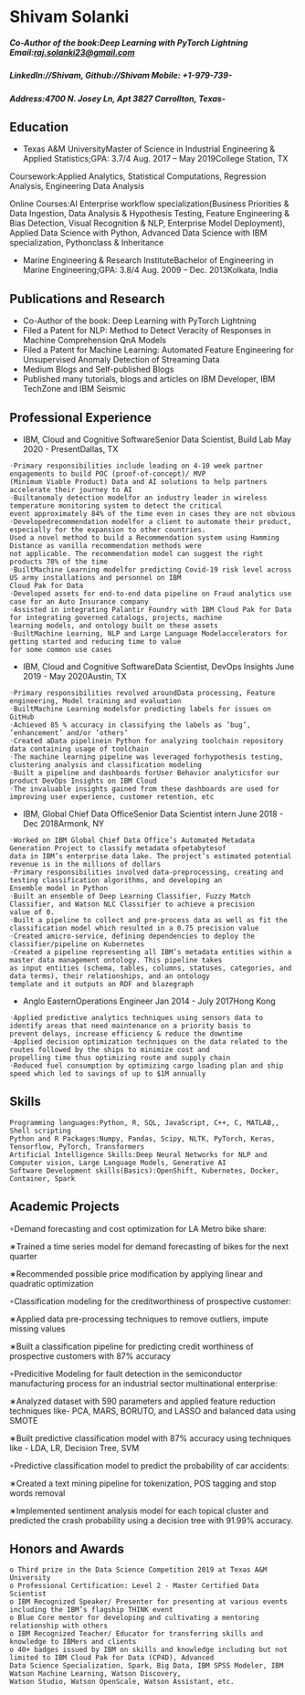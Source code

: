 # Shivam Solanki

##### Co-Author of the book:Deep Learning with PyTorch Lightning Email:raj.solanki23@gmail.com

##### LinkedIn://Shivam, Github://Shivam Mobile: +1-979-739-

##### Address:4700 N. Josey Ln, Apt 3827 Carrollton, Texas-

## Education

- Texas A&M UniversityMaster of Science in Industrial Engineering & Applied Statistics;GPA: 3.7/4 Aug. 2017 – May 2019College Station, TX

Coursework:Applied Analytics, Statistical Computations, Regression Analysis, Engineering Data Analysis

Online Courses:AI Enterprise workflow specialization(Business Priorities & Data Ingestion, Data Analysis & Hypothesis Testing, Feature Engineering & Bias Detection, Visual Recognition & NLP, Enterprise Model Deployment), Applied Data Science with Python, Advanced Data Science with IBM specialization, Pythonclass & Inheritance

- Marine Engineering & Research InstituteBachelor of Engineering in Marine Engineering;GPA: 3.8/4 Aug. 2009 – Dec. 2013Kolkata, India

## Publications and Research

- Co-Author of the book: Deep Learning with PyTorch Lightning
- Filed a Patent for NLP: Method to Detect Veracity of Responses in Machine Comprehension QnA Models
- Filed a Patent for Machine Learning: Automated Feature Engineering for Unsupervised Anomaly Detection of Streaming Data
- Medium Blogs and Self-published Blogs
- Published many tutorials, blogs and articles on IBM Developer, IBM TechZone and IBM Seismic

## Professional Experience

- IBM, Cloud and Cognitive SoftwareSenior Data Scientist, Build Lab May 2020 - PresentDallas, TX

```
◦Primary responsibilities include leading on 4-10 week partner engagements to build POC (proof-of-concept)/ MVP
(Minimum Viable Product) Data and AI solutions to help partners accelerate their journey to AI
◦Builtanomaly detection modelfor an industry leader in wireless temperature monitoring system to detect the critical
event approximately 84% of the time even in cases they are not obvious
◦Developedrecommendation modelfor a client to automate their product, especially for the expansion to other countries.
Used a novel method to build a Recommendation system using Hamming Distance as vanilla recommendation methods were
not applicable. The recommendation model can suggest the right products 78% of the time
◦BuiltMachine Learning modelfor predicting Covid-19 risk level across US army installations and personnel on IBM
Cloud Pak for Data
◦Developed assets for end-to-end data pipeline on Fraud analytics use case for an Auto Insurance company
◦Assisted in integrating Palantir Foundry with IBM Cloud Pak for Data for integrating governed catalogs, projects, machine
learning models, and ontology built on these assets
◦BuiltMachine Learning, NLP and Large Language Modelaccelerators for getting started and reducing time to value
for some common use cases
```
- IBM, Cloud and Cognitive SoftwareData Scientist, DevOps Insights June 2019 - May 2020Austin, TX

```
◦Primary responsibilities revolved aroundData processing, Feature engineering, Model training and evaluation
◦BuiltMachine Learning modelsfor predicting labels for issues on GitHub
◦Achieved 85 % accuracy in classifying the labels as ’bug’, ’enhancement’ and/or ’others’
◦Created aData pipelinein Python for analyzing toolchain repository data containing usage of toolchain
◦The machine learning pipeline was leveraged forhypothesis testing, clustering analysis and classification modeling
◦Built a pipeline and dashboards forUser Behavior analyticsfor our product DevOps Insights on IBM Cloud
◦The invaluable insights gained from these dashboards are used for improving user experience, customer retention, etc
```
- IBM, Global Chief Data OfficeSenior Data Scientist intern June 2018 - Dec 2018Armonk, NY


```
◦Worked on IBM Global Chief Data Office’s Automated Metadata Generation Project to classify metadata ofpetabytesof
data in IBM’s enterprise data lake. The project’s estimated potential revenue is in the millions of dollars
◦Primary responsibilities involved data-preprocessing, creating and testing classification algorithms, and developing an
Ensemble model in Python
◦Built an ensemble of Deep Learning Classifier, Fuzzy Match Classifier, and Watson NLC Classifier to achieve a precision
value of 0.
◦Built a pipeline to collect and pre-process data as well as fit the classification model which resulted in a 0.75 precision value
◦Created amicro-service, defining dependencies to deploy the classifier/pipeline on Kubernetes
◦Created a pipeline representing all IBM’s metadata entities within a master data management ontology. This pipeline takes
as input entities (schema, tables, columns, statuses, categories, and data terms), their relationships, and an ontology
template and it outputs an RDF and blazegraph
```
- Anglo EasternOperations Engineer Jan 2014 - July 2017Hong Kong

```
◦Applied predictive analytics techniques using sensors data to identify areas that need maintenance on a priority basis to
prevent delays, increase efficiency & reduce the downtime
◦Applied decision optimization techniques on the data related to the routes followed by the ships to minimize cost and
propelling time thus optimizing route and supply chain
◦Reduced fuel consumption by optimizing cargo loading plan and ship speed which led to savings of up to $1M annually
```
## Skills

```
Programming languages:Python, R, SQL, JavaScript, C++, C, MATLAB,, Shell scripting
Python and R Packages:Numpy, Pandas, Scipy, NLTK, PyTorch, Keras, Tensorflow, PyTorch, Transformers
Artificial Intelligence Skills:Deep Neural Networks for NLP and Computer vision, Large Language Models, Generative AI
Software Development skills(Basics):OpenShift, Kubernetes, Docker, Container, Spark
```
## Academic Projects

 ◦Demand forecasting and cost optimization for LA Metro bike share:

∗Trained a time series model for demand forecasting of bikes for the next quarter

∗Recommended possible price modification by applying linear and quadratic optimization

◦Classification modeling for the creditworthiness of prospective customer:

∗Applied data pre-processing techniques to remove outliers, impute missing values

∗Built a classification pipeline for predicting credit worthiness of prospective customers with 87% accuracy

◦Predicitive Modeling for fault detection in the semiconductor manufacturing process for an industrial sector multinational enterprise:

∗Analyzed dataset with 590 parameters and applied feature reduction techniques like- PCA, MARS, BORUTO, and LASSO and balanced data using SMOTE

∗Built predictive classification model with 87% accuracy using techniques like - LDA, LR, Decision Tree, SVM

◦Predictive classification model to predict the probability of car accidents:

∗Created a text mining pipeline for tokenization, POS tagging and stop words removal

∗Implemented sentiment analysis model for each topical cluster and predicted the crash probability using a decision tree with 91.99% accuracy.

## Honors and Awards

```
o Third prize in the Data Science Competition 2019 at Texas A&M University
o Professional Certification: Level 2 - Master Certified Data Scientist
o IBM Recognized Speaker/ Presenter for presenting at various events including the IBM’s flagship THINK event
o Blue Core mentor for developing and cultivating a mentoring relationship with others
o IBM Recognized Teacher/ Educator for transferring skills and knowledge to IBMers and clients
o 40+ badges issued by IBM on skills and knowledge including but not limited to IBM Cloud Pak for Data (CP4D), Advanced
Data Science Specialization, Spark, Big Data, IBM SPSS Modeler, IBM Watson Machine Learning, Watson Discovery,
Watson Studio, Watson OpenScale, Watson Assistant, etc.
```

